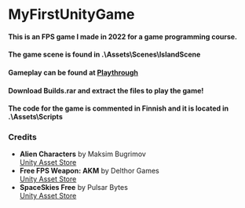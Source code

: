 # MyFirstUnityGame

#### This is an FPS game I made in 2022 for a game programming course.
#### The game scene is found in .\Assets\Scenes\IslandScene
#### Gameplay can be found at [Playthrough](https://youtu.be/NqgZhbB9Y20)
#### Download Builds.rar and extract the files to play the game!
#### The code for the game is commented in Finnish and it is located in .\Assets\Scripts

### Credits
- **Alien Characters** by Maksim Bugrimov  
  [Unity Asset Store](https://assetstore.unity.com/packages/3d/characters/creatures/alien-character-20838)  
- **Free FPS Weapon: AKM** by Delthor Games  
  [Unity Asset Store](https://assetstore.unity.com/packages/3d/props/guns/free-fps-weapon-akm-180663)  
- **SpaceSkies Free** by Pulsar Bytes  
  [Unity Asset Store](https://assetstore.unity.com/packages/2d/textures-materials/sky/spaceskies-free-80503)  